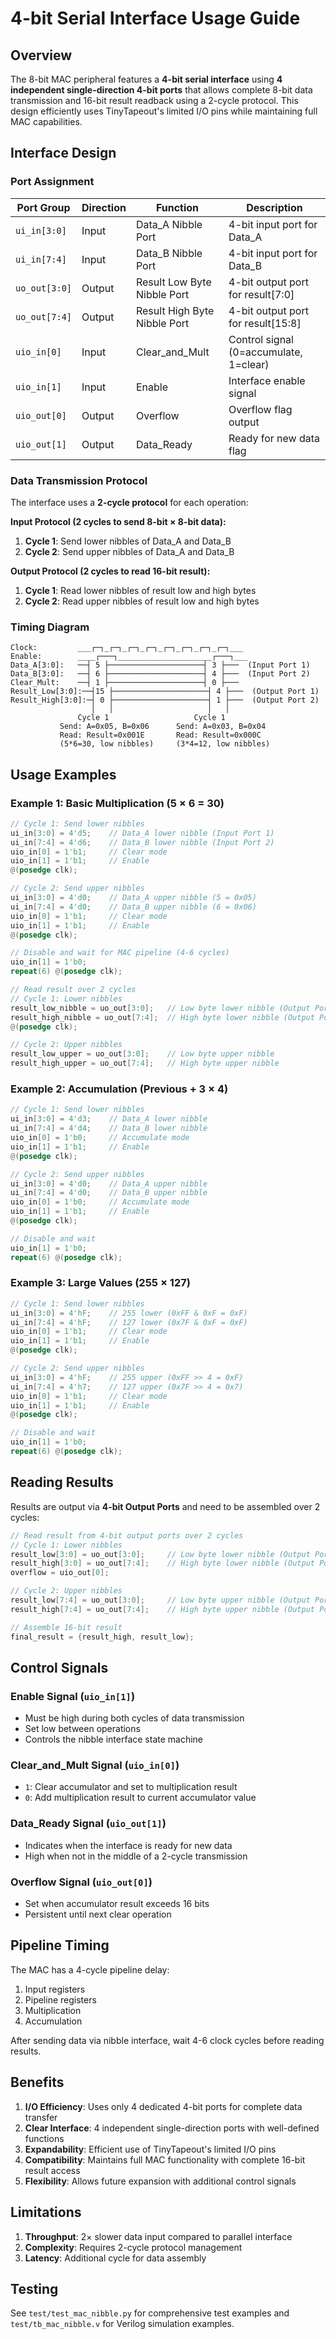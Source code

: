# 4-bit Serial Interface Usage Guide

## Overview

The 8-bit MAC peripheral features a **4-bit serial interface** using **4 independent single-direction 4-bit ports** that allows complete 8-bit data transmission and 16-bit result readback using a 2-cycle protocol. This design efficiently uses TinyTapeout's limited I/O pins while maintaining full MAC capabilities.

## Interface Design

### Port Assignment

| Port Group    | Direction | Function                     | Description                            |
| ------------- | --------- | ---------------------------- | -------------------------------------- |
| `ui_in[3:0]`  | Input     | Data_A Nibble Port           | 4-bit input port for Data_A            |
| `ui_in[7:4]`  | Input     | Data_B Nibble Port           | 4-bit input port for Data_B            |
| `uo_out[3:0]` | Output    | Result Low Byte Nibble Port  | 4-bit output port for result[7:0]      |
| `uo_out[7:4]` | Output    | Result High Byte Nibble Port | 4-bit output port for result[15:8]     |
| `uio_in[0]`   | Input     | Clear_and_Mult               | Control signal (0=accumulate, 1=clear) |
| `uio_in[1]`   | Input     | Enable                       | Interface enable signal                |
| `uio_out[0]`  | Output    | Overflow                     | Overflow flag output                   |
| `uio_out[1]`  | Output    | Data_Ready                   | Ready for new data flag                |

### Data Transmission Protocol

The interface uses a **2-cycle protocol** for each operation:

**Input Protocol (2 cycles to send 8-bit × 8-bit data):**

1. **Cycle 1**: Send lower nibbles of Data_A and Data_B
2. **Cycle 2**: Send upper nibbles of Data_A and Data_B

**Output Protocol (2 cycles to read 16-bit result):**

1. **Cycle 1**: Read lower nibbles of result low and high bytes
2. **Cycle 2**: Read upper nibbles of result low and high bytes

### Timing Diagram

```
Clock:         ___┌─┐_┌─┐_┌─┐_┌─┐_┌─┐_┌─┐_┌─┐_┌─┐___
Enable:        ____┌───┐_____________________┌───┐___
Data_A[3:0]:   ──┤ 5 ├─────────────────────┤ 3 ├───  (Input Port 1)
Data_B[3:0]:   ──┤ 6 ├─────────────────────┤ 4 ├───  (Input Port 2)
Clear_Mult:    ──┤ 1 ├─────────────────────┤ 0 ├───
Result_Low[3:0]:──┤15 ├─────────────────────┤ 4 ├───  (Output Port 1)
Result_High[3:0]:─┤ 0 ├─────────────────────┤ 1 ├───  (Output Port 2)
                  │   │                     │   │
               Cycle 1                   Cycle 1
           Send: A=0x05, B=0x06      Send: A=0x03, B=0x04
           Read: Result=0x001E       Read: Result=0x000C
           (5*6=30, low nibbles)     (3*4=12, low nibbles)
```

## Usage Examples

### Example 1: Basic Multiplication (5 × 6 = 30)

```verilog
// Cycle 1: Send lower nibbles
ui_in[3:0] = 4'd5;    // Data_A lower nibble (Input Port 1)
ui_in[7:4] = 4'd6;    // Data_B lower nibble (Input Port 2)
uio_in[0] = 1'b1;     // Clear mode
uio_in[1] = 1'b1;     // Enable
@(posedge clk);

// Cycle 2: Send upper nibbles
ui_in[3:0] = 4'd0;    // Data_A upper nibble (5 = 0x05)
ui_in[7:4] = 4'd0;    // Data_B upper nibble (6 = 0x06)
uio_in[0] = 1'b1;     // Clear mode
uio_in[1] = 1'b1;     // Enable
@(posedge clk);

// Disable and wait for MAC pipeline (4-6 cycles)
uio_in[1] = 1'b0;
repeat(6) @(posedge clk);

// Read result over 2 cycles
// Cycle 1: Lower nibbles
result_low_nibble = uo_out[3:0];   // Low byte lower nibble (Output Port 1)
result_high_nibble = uo_out[7:4];  // High byte lower nibble (Output Port 2)
@(posedge clk);

// Cycle 2: Upper nibbles
result_low_upper = uo_out[3:0];    // Low byte upper nibble
result_high_upper = uo_out[7:4];   // High byte upper nibble
```

### Example 2: Accumulation (Previous + 3 × 4)

```verilog
// Cycle 1: Send lower nibbles
ui_in[3:0] = 4'd3;    // Data_A lower nibble
ui_in[7:4] = 4'd4;    // Data_B lower nibble
uio_in[0] = 1'b0;     // Accumulate mode
uio_in[1] = 1'b1;     // Enable
@(posedge clk);

// Cycle 2: Send upper nibbles
ui_in[3:0] = 4'd0;    // Data_A upper nibble
ui_in[7:4] = 4'd0;    // Data_B upper nibble
uio_in[0] = 1'b0;     // Accumulate mode
uio_in[1] = 1'b1;     // Enable
@(posedge clk);

// Disable and wait
uio_in[1] = 1'b0;
repeat(6) @(posedge clk);
```

### Example 3: Large Values (255 × 127)

```verilog
// Cycle 1: Send lower nibbles
ui_in[3:0] = 4'hF;    // 255 lower (0xFF & 0xF = 0xF)
ui_in[7:4] = 4'hF;    // 127 lower (0x7F & 0xF = 0xF)
uio_in[0] = 1'b1;     // Clear mode
uio_in[1] = 1'b1;     // Enable
@(posedge clk);

// Cycle 2: Send upper nibbles
ui_in[3:0] = 4'hF;    // 255 upper (0xFF >> 4 = 0xF)
ui_in[7:4] = 4'h7;    // 127 upper (0x7F >> 4 = 0x7)
uio_in[0] = 1'b1;     // Clear mode
uio_in[1] = 1'b1;     // Enable
@(posedge clk);

// Disable and wait
uio_in[1] = 1'b0;
repeat(6) @(posedge clk);
```

## Reading Results

Results are output via **4-bit Output Ports** and need to be assembled over 2 cycles:

```verilog
// Read result from 4-bit output ports over 2 cycles
// Cycle 1: Lower nibbles
result_low[3:0] = uo_out[3:0];     // Low byte lower nibble (Output Port 1)
result_high[3:0] = uo_out[7:4];    // High byte lower nibble (Output Port 2)
overflow = uio_out[0];

// Cycle 2: Upper nibbles
result_low[7:4] = uo_out[3:0];     // Low byte upper nibble (Output Port 1)
result_high[7:4] = uo_out[7:4];    // High byte upper nibble (Output Port 2)

// Assemble 16-bit result
final_result = {result_high, result_low};
```

## Control Signals

### Enable Signal (`uio_in[1]`)

- Must be high during both cycles of data transmission
- Set low between operations
- Controls the nibble interface state machine

### Clear_and_Mult Signal (`uio_in[0]`)

- `1`: Clear accumulator and set to multiplication result
- `0`: Add multiplication result to current accumulator value

### Data_Ready Signal (`uio_out[1]`)

- Indicates when the interface is ready for new data
- High when not in the middle of a 2-cycle transmission

### Overflow Signal (`uio_out[0]`)

- Set when accumulator result exceeds 16 bits
- Persistent until next clear operation

## Pipeline Timing

The MAC has a 4-cycle pipeline delay:

1. Input registers
2. Pipeline registers
3. Multiplication
4. Accumulation

After sending data via nibble interface, wait 4-6 clock cycles before reading results.

## Benefits

1. **I/O Efficiency**: Uses only 4 dedicated 4-bit ports for complete data transfer
2. **Clear Interface**: 4 independent single-direction ports with well-defined functions
3. **Expandability**: Efficient use of TinyTapeout's limited I/O pins
4. **Compatibility**: Maintains full MAC functionality with complete 16-bit result access
5. **Flexibility**: Allows future expansion with additional control signals

## Limitations

1. **Throughput**: 2× slower data input compared to parallel interface
2. **Complexity**: Requires 2-cycle protocol management
3. **Latency**: Additional cycle for data assembly

## Testing

See `test/test_mac_nibble.py` for comprehensive test examples and `test/tb_mac_nibble.v` for Verilog simulation examples.
